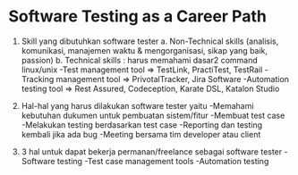 # Software Testing as a Career Path

1. Skill yang dibutuhkan software tester
   a. Non-Technical skills (analisis, komunikasi, manajemen waktu & mengorganisasi, sikap yang baik, passion)
   b. Technical skills : harus memahami dasar2 command linux/unix
      -Test management tool => TestLink, PractiTest, TestRail
      -Tracking management tool => PrivotalTracker, Jira Software
      -Automation testing tool => Rest Assured, Codeception, Karate DSL, Katalon Studio


2. Hal-hal yang harus dilakukan software tester yaitu 
   -Memahami kebutuhan dukumen untuk pembuatan sistem/fitur
   -Membuat test case
   -Melakukan testing berdasarkan test case
   -Reporting dan testing kembali jika ada bug
   -Meeting bersama tim developer atau client

3. 3 hal untuk dapat bekerja permanan/freelance sebagai software tester
   -Software testing
   -Test case management tools
   -Automation testing